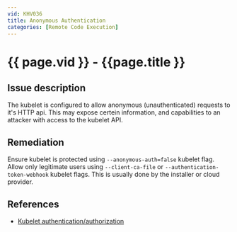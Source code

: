 ```yaml
---
vid: KHV036
title: Anonymous Authentication
categories: [Remote Code Execution]
---
```


# {{ page.vid }} - {{page.title }}

## Issue description

The kubelet is configured to allow anonymous (unauthenticated) requests to it's HTTP api. This may expose certein information, and capabilities to an attacker with access to the kubelet API.

## Remediation

Ensure kubelet is protected using `--anonymous-auth=false` kubelet flag. Allow only legitimate users using `--client-ca-file` or `--authentication-token-webhook` kubelet flags. This is usually done by the installer or cloud provider.

## References

- [Kubelet authentication/authorization](https://kubernetes.io/docs/reference/command-line-tools-reference/kubelet-authentication-authorization/)